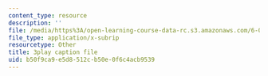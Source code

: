 ```yaml
---
content_type: resource
description: ''
file: /media/https%3A/open-learning-course-data-rc.s3.amazonaws.com/6-0001-introduction-to-computer-science-and-programming-in-python-fall-2016/b50f9ca9e5d8512cb50e0f6c4acb9539_goalLDamePE.vtt
file_type: application/x-subrip
resourcetype: Other
title: 3play caption file
uid: b50f9ca9-e5d8-512c-b50e-0f6c4acb9539
---
```

